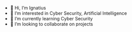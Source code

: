 - 👋 Hi, I’m Ignatius
- 👀 I’m interested in Cyber Security, Artificial Intelligence
- 🌱 I’m currently learning Cyber Security
- 💞️ I’m looking to collaborate on projects

<!---
Ignatius20/Ignatius20 is a ✨ special ✨ repository because its `README.md` (this file) appears on your GitHub profile.
You can click the Preview link to take a look at your changes.
--->
